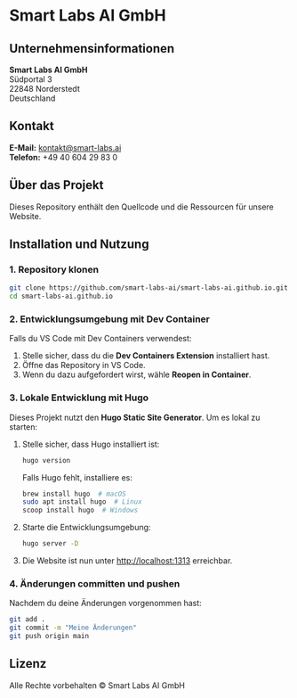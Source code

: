 # Smart Labs AI GmbH

## Unternehmensinformationen

**Smart Labs AI GmbH**\
Südportal 3\
22848 Norderstedt\
Deutschland

## Kontakt

**E-Mail:** [kontakt@smart-labs.ai](mailto\:kontakt@smart-labs.ai)\
**Telefon:** +49 40 604 29 83 0

## Über das Projekt

Dieses Repository enthält den Quellcode und die Ressourcen für unsere Website.

## Installation und Nutzung

### 1. Repository klonen

```bash
git clone https://github.com/smart-labs-ai/smart-labs-ai.github.io.git
cd smart-labs-ai.github.io
```

### 2. Entwicklungsumgebung mit Dev Container

Falls du VS Code mit Dev Containers verwendest:

1. Stelle sicher, dass du die **Dev Containers Extension** installiert hast.
2. Öffne das Repository in VS Code.
3. Wenn du dazu aufgefordert wirst, wähle **Reopen in Container**.

### 3. Lokale Entwicklung mit Hugo

Dieses Projekt nutzt den **Hugo Static Site Generator**. Um es lokal zu starten:

1. Stelle sicher, dass Hugo installiert ist:
   ```bash
   hugo version
   ```
   Falls Hugo fehlt, installiere es:
   ```bash
   brew install hugo  # macOS
   sudo apt install hugo  # Linux
   scoop install hugo  # Windows
   ```
2. Starte die Entwicklungsumgebung:
   ```bash
   hugo server -D
   ```
3. Die Website ist nun unter [http://localhost:1313](http://localhost:1313) erreichbar.

### 4. Änderungen committen und pushen

Nachdem du deine Änderungen vorgenommen hast:

```bash
git add .
git commit -m "Meine Änderungen"
git push origin main
```

## Lizenz

Alle Rechte vorbehalten © Smart Labs AI GmbH

